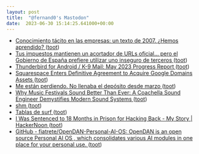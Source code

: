 ```yaml
---
layout: post
title:  "@fernand0's Mastodon"
date:  2023-06-30 15:14:25.641000+00:00
---
```

*  [Conocimiento tácito en las empresas: un texto de 2007. ¿Hemos aprendido? ](https://www.consultorartesano.com/2023/06/conocimiento-tacito-en-las-empresas-un-texto-de-2007-hemos-aprendido.htm) ([toot](https://mastodon.social/@fernand0/110633816269552457))
*  [Tus impuestos mantienen un acortador de URLs oficial… pero el Gobierno de España prefiere utilizar uno inseguro de terceros ](https://www.genbeta.com/actualidad/tus-impuestos-mantienen-acortador-urls-oficial-gobierno-espana-prefiere-utilizar-uno-inseguro-tercero) ([toot](https://mastodon.social/@fernand0/110633662305707565))
*  [Thunderbird for Android / K-9 Mail: May 2023 Progress Report ](https://blog.thunderbird.net/2023/06/thunderbird-for-android-k-9-mail-may-2023-progress-report) ([toot](https://mastodon.social/@fernand0/110633320952202904))
*  [Squarespace Enters Definitive Agreement to Acquire Google Domains Assets ](https://www.prnewswire.com/news-releases/squarespace-enters-definitive-agreement-to-acquire-google-domains-assets-301852507.htm) ([toot](https://mastodon.social/@fernand0/110633136879839647))
*  [Me están perdiendo. No llenaba el depósito desde marzo ](https://mastodon.social/@fernand0/110633031631073584) ([toot](https://mastodon.social/@fernand0/110633031631073584))
*  [Why Music Festivals Sound Better Than Ever: A Coachella Sound Engineer Demystifies Modern Sound Systems ](https://www.openculture.com/2023/06/why-music-festivals-sound-better-than-ever.htm) ([toot](https://mastodon.social/@fernand0/110632830562222343))
*  [shm ](https://codeberg.org/TheCoffeMaker/sh) ([toot](https://mastodon.social/@fernand0/110632693854300838))
*  [Tablas de surf ](https://www.flickr.com/photos/fernand0/53007463896) ([toot](https://mastodon.social/@fernand0/110632613957096128))
*  [I Was Sentenced to 18 Months in Prison for Hacking Back - My Story \| HackerNoon ](https://hackernoon.com/i-was-sentenced-to-18-months-in-prison-for-hacking-back-my-stor) ([toot](https://mastodon.social/@fernand0/110632386818219239))
*  [GitHub - fiatrete/OpenDAN-Personal-AI-OS: OpenDAN is an open source Personal AI OS , which consolidates various AI modules in one place for your personal use. ](https://github.com/fiatrete/OpenDAN-Personal-AI-O) ([toot](https://mastodon.social/@fernand0/110632163226534758))
